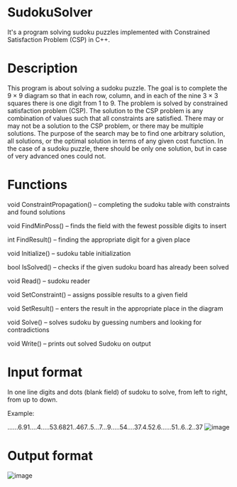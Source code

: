 # SudokuSolver
It's a program solving sudoku puzzles implemented with Constrained Satisfaction Problem (CSP) in C++.

# Description

This program is about solving a sudoku puzzle. The goal is to complete the 9 × 9 diagram so that in each row, column, and in each of the nine 3 × 3 squares there is one digit from 1 to 9. The problem is solved by constrained satisfaction problem (CSP). The solution to the CSP problem is any combination of values such that all constraints are satisfied. There may or may not be a solution to the CSP problem, or there may be multiple solutions. The purpose of the search may be to find one arbitrary solution, all solutions, or the optimal solution in terms of any given cost function. In the case of a sudoku puzzle, there should be only one solution, but in case of very advanced ones could not.

# Functions

void ConstraintPropagation() – completing the sudoku table with constraints and found solutions 

void FindMinPoss() – finds the field with the fewest possible digits to insert 

int FindResult() – finding the appropriate digit for a given place 

void Initialize() – sudoku table initialization

bool IsSolved() – checks if the given sudoku board has already been solved

void Read() – sudoku reader

void SetConstraint() – assigns possible results to a given field

void SetResult() – enters the result in the appropriate place in the diagram 

void Solve() – solves sudoku by guessing numbers and looking for contradictions 

void Write() – prints out solved Sudoku on output 

# Input format

In one line digits and dots (blank field) of sudoku to solve, from left to right, from up to down.

Example:

......6.91....4.....53.6821..467..5...7...9.....54....37.4.52.6......51..6..2..37
![image](https://user-images.githubusercontent.com/56539204/111923423-6db5db80-8a9f-11eb-88e0-8d025b9f8eec.png)

# Output format

![image](https://user-images.githubusercontent.com/56539204/111923429-79090700-8a9f-11eb-8fbe-c574fb674c5b.png)
